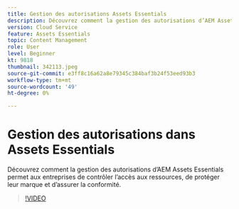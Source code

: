 ```yaml
---
title: Gestion des autorisations Assets Essentials
description: Découvrez comment la gestion des autorisations d’AEM Assets Essentials permet aux entreprises de contrôler l’accès aux ressources, de protéger leur marque et d’assurer la conformité.
version: Cloud Service
feature: Assets Essentials
topic: Content Management
role: User
level: Beginner
kt: 9818
thumbnail: 342113.jpeg
source-git-commit: e3ff8c16a62a8e79345c384baf3b24f53eed93b3
workflow-type: tm+mt
source-wordcount: '49'
ht-degree: 0%

---
```



# Gestion des autorisations dans Assets Essentials

Découvrez comment la gestion des autorisations d’AEM Assets Essentials permet aux entreprises de contrôler l’accès aux ressources, de protéger leur marque et d’assurer la conformité.

>[!VIDEO](https://video.tv.adobe.com/v/342113/?quality=12&learn=on)
